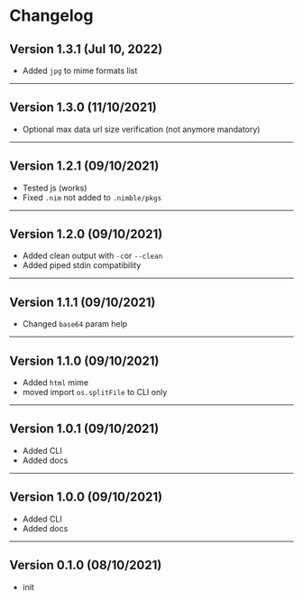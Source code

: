 # Changelog

## Version 1.3.1 (Jul 10, 2022)

- Added `jpg` to mime formats list

---

## Version 1.3.0 (11/10/2021)

- Optional max data url size verification (not anymore mandatory)

---

## Version 1.2.1 (09/10/2021)

- Tested js (works)
- Fixed `.nim` not added to `.nimble/pkgs`

---

## Version 1.2.0 (09/10/2021)

- Added clean output with `-c`or `--clean`
- Added piped stdin compatibility

---

## Version 1.1.1 (09/10/2021)

- Changed `base64` param help

---

## Version 1.1.0 (09/10/2021)

- Added `html` mime
- moved import `os.splitFile` to CLI only

---

## Version 1.0.1 (09/10/2021)

- Added CLI
- Added docs

---

## Version 1.0.0 (09/10/2021)

- Added CLI
- Added docs

---

## Version 0.1.0 (08/10/2021)

- init
